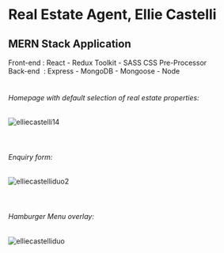 <h1>Real Estate Agent, Ellie Castelli</h1>

<h2>MERN Stack Application</h2>
Front-end : React - Redux Toolkit - SASS CSS Pre-Processor<br>
Back-end&nbsp;  : Express - MongoDB - Mongoose - Node<br><br>


<h6>Homepage with default selection of real estate properties:</h6>

![elliecastelli14](https://user-images.githubusercontent.com/38325801/186914597-9317f38b-191d-4565-a4aa-a96e64bbb693.png)<br><br><br>

<h6>Enquiry form:</h6>

![elliecastelliduo2](https://user-images.githubusercontent.com/38325801/185748381-fb93f8de-a919-4704-9ede-ad085ff5f259.png)<br><br><br>

<h6>Hamburger Menu overlay:</h6>

![elliecastelliduo](https://user-images.githubusercontent.com/38325801/182094619-bb703d6e-f94d-456b-a89b-809455d63204.png)<br><br><br>